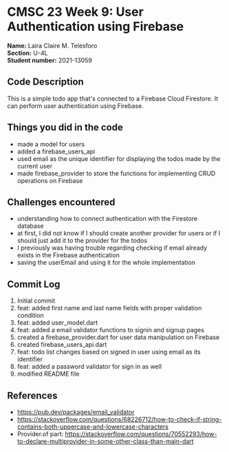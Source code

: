 # CMSC 23 Week 9: User Authentication using Firebase

**Name:** Laira Claire M. Telesforo <br/>
**Section:** U-4L <br/>
**Student number:** 2021-13059 <br/>

## Code Description
This is a simple todo app that's connected to a Firebase Cloud Firestore. It can perform user authentication using Firebase.

## Things you did in the code
- made a model for users
- added a firebase_users_api
- used email as the unique identifier for displaying the todos made by the current user
- made firebase_provider to store the functions for implementing CRUD operations on Firebase

## Challenges encountered
- understanding how to connect authentication with the Firestore database
- at first, I did not know if I should create another provider for users or if I should just add it to the provider for the todos
- I previously was having trouble regarding checking if email already exists in the Firebase authentication
- saving the userEmail and using it for the whole implementation

## Commit Log
1. Initial commit
2. feat: added first name and last name fields with proper validation condition
3. feat: added user_model.dart
4. feat: added a email validator functions to signin and signup pages
5. created a firebase_provider.dart for user data manipulation on Firebase
6. created firebase_users_api.dart
7. feat: todo list changes based on signed in user using email as its identifier
8. feat: added a password validator for sign in as well
9. modified README file

## References
- https://pub.dev/packages/email_validator
- https://stackoverflow.com/questions/68226712/how-to-check-if-string-contains-both-uppercase-and-lowercase-characters
- Provider.of part: https://stackoverflow.com/questions/70552293/how-to-declare-multiprovider-in-some-other-class-than-main-dart 